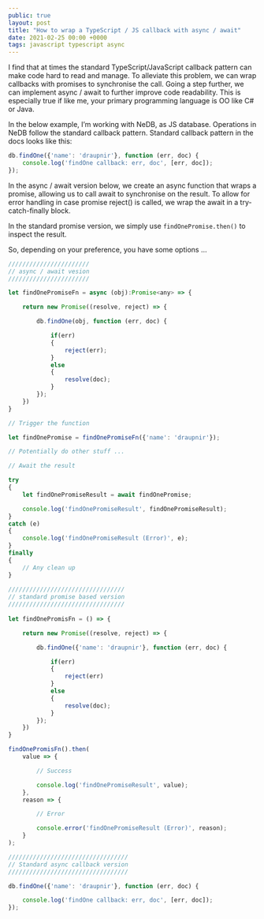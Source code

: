 ```yaml
---
public: true
layout: post
title: "How to wrap a TypeScript / JS callback with async / await"
date: 2021-02-25 00:00 +0000
tags: javascript typescript async
---
```


I find that at times the standard TypeScript/JavaScript callback pattern can make code hard to read and manage. To alleviate this problem, we can wrap callbacks with promises to synchronise the call. Going a step further, we can implement async / await to further improve code readability. This is especially true if like me, your primary programming language is OO like C# or Java.

In the below example, I’m working with NeDB, as JS database. Operations in NeDB follow the standard callback pattern. Standard callback pattern in the docs looks like this:

```javascript
db.findOne({'name': 'draupnir'}, function (err, doc) {  
    console.log('findOne callback: err, doc', [err, doc]);  
});
```

In the async / await version below, we create an async function that wraps a promise, allowing us to call await to synchronise on the result. To allow for error handling in case promise reject() is called, we wrap the await in a try-catch-finally block.

In the standard promise version, we simply use `findOnePromise.then()` to inspect the result.

So, depending on your preference, you have some options …

```javascript
///////////////////////
// async / await vesion
///////////////////////

let findOnePromiseFn = async (obj):Promise<any> => {

    return new Promise((resolve, reject) => {

        db.findOne(obj, function (err, doc) {

            if(err)
            {
                reject(err);
            }
            else
            {
                resolve(doc);
            }
        });
    })
}

// Trigger the function

let findOnePromise = findOnePromiseFn({'name': 'draupnir'});

// Potentially do other stuff ...

// Await the result

try
{
    let findOnePromiseResult = await findOnePromise;

    console.log('findOnePromiseResult', findOnePromiseResult);
}
catch (e)
{
    console.log('findOnePromiseResult (Error)', e);
}
finally
{
    // Any clean up
}
  
/////////////////////////////////
// standard promise based version
/////////////////////////////////
  
let findOnePromisFn = () => {

    return new Promise((resolve, reject) => {

        db.findOne({'name': 'draupnir'}, function (err, doc) {

            if(err)
            {
                reject(err)
            }
            else
            {
                resolve(doc);
            }
        });
    })
}

findOnePromisFn().then(
    value => {

        // Success

        console.log('findOnePromiseResult', value);
    }, 
    reason => {

        // Error

        console.error('findOnePromiseResult (Error)', reason);
    }
);

//////////////////////////////////
// Standard async callback version
//////////////////////////////////

db.findOne({'name': 'draupnir'}, function (err, doc) {

    console.log('findOne callback: err, doc', [err, doc]);
});
```